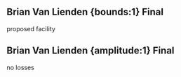 ## Brian Van Lienden {bounds:1} Final
proposed facility

## Brian Van Lienden {amplitude:1} Final
no losses
